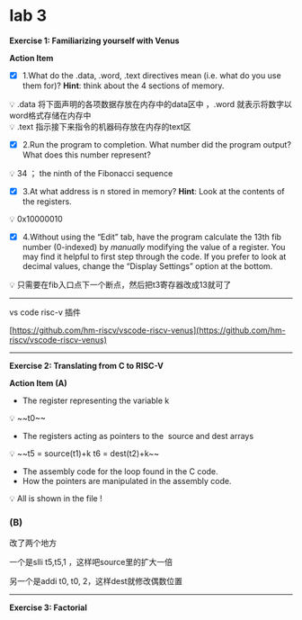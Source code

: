 # lab 3

**Exercise 1: Familiarizing yourself  with Venus**

**Action Item**

- [x]  1.What do the .data, .word, .text directives mean (i.e. what do you use them for)? **Hint**: think about the 4 sections of memory.

<aside>
💡 .data 将下面声明的各项数据存放在内存中的data区中 ，.word 就表示将数字以word格式存储在内存中

</aside>

<aside>
💡 .text 指示接下来指令的机器码存放在内存的text区

</aside>

- [x]  2.Run the program to completion. What number did the program output? What does this number represent?

<aside>
💡 34 ； the ninth of the Fibonacci sequence

</aside>

- [x]  3.At what address is n stored in memory? **Hint**: Look at the contents of the registers.

<aside>
💡 0x10000010

</aside>

- [x]  4.Without using the “Edit” tab, have the program calculate the 13th fib number (0-indexed) by *manually* modifying the value of a register. You may find it helpful to first step through the code. If you prefer to look at decimal values, change the “Display Settings” option at the bottom.

<aside>
💡 只需要在fib入口点下一个断点，然后把t3寄存器改成13就可了

</aside>

---

vs code risc-v 插件

[https://github.com/hm-riscv/vscode-riscv-venus](https://github.com/hm-riscv/vscode-riscv-venus)

---

**Exercise 2: Translating from C to RISC-V**

**Action Item
(A)**

- The register representing the variable k

<aside>
💡 ~~t0~~

</aside>

- The registers acting as pointers to the  source  and dest arrays

<aside>
💡 ~~t5 = source(t1)+k
t6 = dest(t2)+k~~

</aside>

- The assembly code for the loop found in the C code.
- How the pointers are manipulated in the assembly code.

<aside>
💡 All is shown in the file !

</aside>

### (B)

改了两个地方

一个是slli t5,t5,1 ，这样吧source里的扩大一倍

另一个是addi t0, t0, 2，这样dest就修改偶数位置

---

**Exercise 3: Factorial**